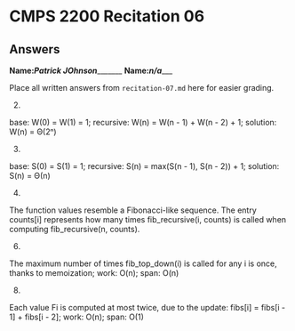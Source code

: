 # CMPS 2200 Recitation 06
## Answers

**Name:**_________Patrick JOhnson________________
**Name:**___________n/a______________


Place all written answers from `recitation-07.md` here for easier grading.

2)
base: W(0) = W(1) = 1; recursive: W(n) = W(n - 1) + W(n - 2) + 1; solution: W(n) = Θ(2ⁿ)

3)
base: S(0) = S(1) = 1; recursive: S(n) = max(S(n - 1), S(n - 2)) + 1; solution: S(n) = Θ(n)

4)
The function values resemble a Fibonacci-like sequence. The entry counts[i] represents how many times fib_recursive(i, counts) is called when computing fib_recursive(n, counts).

6)
The maximum number of times fib_top_down(i) is called for any i is once, thanks to memoization; work: O(n); span: O(n)

8)
Each value Fi is computed at most twice, due to the update: fibs[i] = fibs[i - 1] + fibs[i - 2]; work: O(n); span: O(1)
